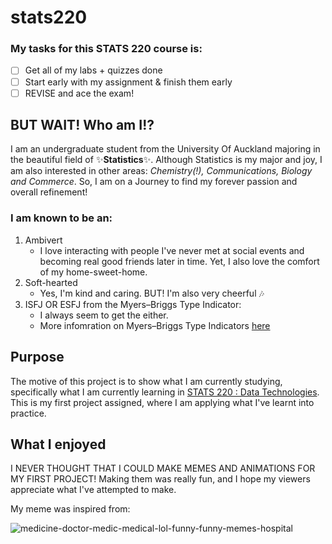 # stats220


### My tasks for this STATS 220 course is: 
- [ ] Get all of my labs + quizzes done
- [ ] Start early with my assignment &  finish them early
- [ ] REVISE and ace the exam!

## BUT WAIT! Who am I!? 
I am an undergraduate student from the University Of Auckland majoring in the beautiful field of ✨**Statistics**✨. Although Statistics is my major and joy, I am also interested in other areas: *Chemistry(!), Communications, Biology and Commerce*. So, I am on a Journey to find my forever passion and overall refinement!

### I am known to be an: 
1. Ambivert
    - I love interacting with people I've never met at social events and becoming real good friends later in time. Yet, I also love the comfort of my home-sweet-home. 
2. Soft-hearted 
    - Yes, I'm kind and caring. BUT! I'm also very cheerful 🎶
3. ISFJ OR ESFJ from the Myers–Briggs Type Indicator: 
    - I always seem to get the either. 
    - More infomration on Myers–Briggs Type Indicators [here](https://www.myersbriggs.org/my-mbti-personality-type/mbti-basics/#:~:text=The%20identification%20and%20description%20of%20the%2016%20distinctive%20personality%20types%20that%20result%20from%20the%20interactions%20among%20the%20preferences.%22)

## Purpose 
The motive of this project is to show what I am currently studying, specifically what I am currently learning in [STATS 220 : Data Technologies](https://courseoutline.auckland.ac.nz/dco/course/STATS/220/1213). This is my first project assigned, where I am applying what I've learnt into practice.

## What I enjoyed 
I NEVER THOUGHT THAT I COULD MAKE MEMES AND ANIMATIONS FOR MY FIRST PROJECT! Making them was really fun, and I hope my viewers appreciate what I've attempted to make. 

My meme was inspired from: 


![medicine-doctor-medic-medical-lol-funny-funny-memes-hospital](https://user-images.githubusercontent.com/126785015/224315417-b8a88c69-af31-449c-8da9-70c569a240a0.png)
